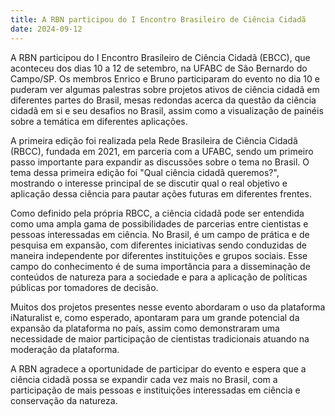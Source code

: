 ```yaml
---
title: A RBN participou do I Encontro Brasileiro de Ciência Cidadã
date: 2024-09-12
---
```


A RBN participou do I Encontro Brasileiro de Ciência Cidadã (EBCC), que aconteceu dos dias 10 a 12 de setembro, na UFABC de São Bernardo do Campo/SP. Os membros Enrico e Bruno participaram do evento no dia 10 e puderam ver algumas palestras sobre projetos ativos de ciência cidadã em diferentes partes do Brasil, mesas redondas acerca da questão da ciência cidadã em si e seu desafios no Brasil, assim como a visualização de painéis sobre a temática em diferentes aplicações.

A primeira edição foi realizada pela Rede Brasileira de Ciência Cidadã (RBCC), fundada em 2021, em parceria com a UFABC, sendo um primeiro passo importante para expandir as discussões sobre o tema no Brasil. O tema dessa primeira edição foi "Qual ciência cidadã queremos?", mostrando o interesse principal de se discutir qual o real objetivo e aplicação dessa ciência para pautar ações futuras em diferentes frentes.

Como definido pela própria RBCC, a ciência cidadã pode ser entendida como uma ampla gama de possibilidades de parcerias entre cientistas e pessoas interessadas em ciência. No Brasil, é um campo de prática e de pesquisa em expansão, com diferentes iniciativas sendo conduzidas de maneira independente por diferentes instituições e grupos sociais. Esse campo do conhecimento é de suma importância para a disseminação de conteúdos de natureza para a sociedade e para a aplicação de políticas públicas por tomadores de decisão.

Muitos dos projetos presentes nesse evento abordaram o uso da plataforma iNaturalist e, como esperado, apontaram para um grande potencial da expansão da plataforma no país, assim como demonstraram uma necessidade de maior participação de cientistas tradicionais atuando na moderação da plataforma.

A RBN agradece a oportunidade de participar do evento e espera que a ciência cidadã possa se expandir cada vez mais no Brasil, com a participação de mais pessoas e instituições interessadas em ciência e conservação da natureza.